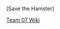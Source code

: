[Save the Hamster]

[Team 07 Wiki](https://github.com/2024FALL-SWPP/team-project-for-2024-fall-swpp-team-07/wiki)
